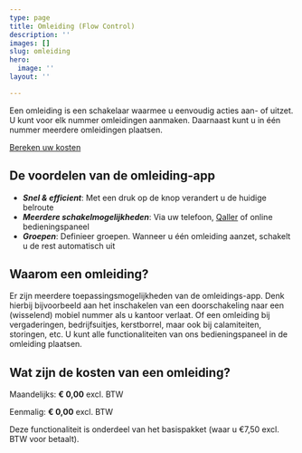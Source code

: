 ```yaml
---
type: page
title: Omleiding (Flow Control)
description: ''
images: []
slug: omleiding
hero:
  image: ''
layout: ''

---
```

Een omleiding is een schakelaar waarmee u eenvoudig acties aan- of uitzet. U kunt voor elk nummer omleidingen aanmaken. Daarnaast kunt u in één nummer meerdere omleidingen plaatsen.

<a href="/calculator/" class="button">Bereken uw kosten</a>

## De voordelen van de omleiding-app

* **_Snel & efficient_**: Met een druk op de knop verandert u de huidige belroute
* **_Meerdere schakelmogelijkheden_**: Via uw telefoon, [Qaller](https://www.callvoip.nl/qaller/ "Qaller") of online bedieningspaneel
* **_Groepen_**: Definieer groepen. Wanneer u één omleiding aanzet, schakelt u de rest automatisch uit

## Waarom een omleiding?

Er zijn meerdere toepassingsmogelijkheden van de omleidings-app. Denk hierbij bijvoorbeeld aan het inschakelen van een doorschakeling naar een (wisselend) mobiel nummer als u kantoor verlaat. Of een omleiding bij vergaderingen, bedrijfsuitjes, kerstborrel, maar ook bij calamiteiten, storingen, etc. U kunt alle functionaliteiten van ons bedieningspaneel in de omleiding plaatsen.

## Wat zijn de kosten van een omleiding?

Maandelijks: **€ 0,00** excl. BTW

Eenmalig: **€ 0,00** excl. BTW

Deze functionaliteit is onderdeel van het basispakket (waar u €7,50 excl. BTW voor betaalt). 